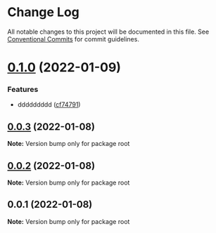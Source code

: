 # Change Log

All notable changes to this project will be documented in this file.
See [Conventional Commits](https://conventionalcommits.org) for commit guidelines.

# [0.1.0](https://github.com/Patrick1982/lerna/compare/v0.0.3...v0.1.0) (2022-01-09)


### Features

* ddddddddd ([cf74791](https://github.com/Patrick1982/lerna/commit/cf747910faffef200d198986684e354d0698bc6a))





## [0.0.3](https://github.com/Patrick1982/lerna/compare/v0.0.2...v0.0.3) (2022-01-08)

**Note:** Version bump only for package root





## [0.0.2](https://github.com/Patrick1982/lerna/compare/v0.0.1...v0.0.2) (2022-01-08)

**Note:** Version bump only for package root





## 0.0.1 (2022-01-08)

**Note:** Version bump only for package root
